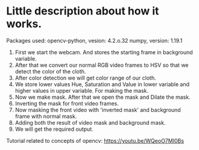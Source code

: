 # Little description about how it works.

Packages used:
opencv-python, vesion: 4.2.o.32
numpy, version: 1.19.1
 
 1. First we start the webcam. And stores the starting frame in background variable.
 2. After that we convert our normal RGB video frames to HSV so that we detect the color of the cloth.
 3. After color detection we will get color range of our cloth.
 4. We store lower values Hue, Saturation and Value in lower variable and higher values in upper variable. For making the mask.
 5. Now we make mask. After that we open the mask and Dilate the mask.
 6. Inverting the mask for front video frames.
 7. Now masking the front video with 'inverted mask' and background frame with normal mask.
 8. Adding both the result of video mask and background mask.
 9. We will get the required output.

 Tutorial related to concepts of opencv: https://youtu.be/WQeoO7MI0Bs


